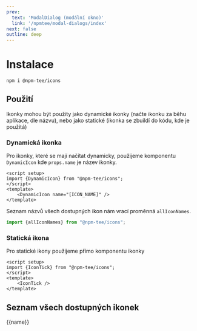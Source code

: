 ```yaml
---
prev:
  text: 'ModalDialog (modální okno)'
  link: '/npmtee/modal-dialogs/index'
next: false
outline: deep
---
```


# Instalace
```
npm i @npm-tee/icons
```
## Použití
Ikonky mohou být použity jako dynamické ikonky (načte ikonku za běhu aplikace, dle názvu), nebo jako statické (ikonka se zbuildí do kódu, kde je použitá)

### Dynamická ikonka
Pro ikonky, které se mají načítat dynamicky, použijeme komponentu `DynamicIcon` kde `props.name` je název ikonky.

```vue{5,5}
<script setup>
import {DynamicIcon} from "@npm-tee/icons";
</script>
<template>
    <DynamicIcon name="[ICON_NAME]" />
</template>
```
Seznam názvů všech dostupných ikon nám vrací proměnná `allIconNames`.

```js
import {allIconNames} from "@npm-tee/icons";
```

### Statická ikona
Pro statické ikony použijeme přímo komponentu ikonky

```vue{5,5}
<script setup>
import {IconTick} from "@npm-tee/icons";
</script>
<template>
    <IconTick />
</template>
```

## Seznam všech dostupných ikonek


<script setup>
import {allIconNames, DynamicIcon} from '@npm-tee/icons';
</script>

<div class="grid grid-cols-[repeat(auto-fit,_minmax(200px,_1fr))] gap-10 mt-4">
    <div v-for="name in allIconNames.sort()" class="text-center">
        <DynamicIcon :name="name" class="w-10 h-10 mx-auto" />
        <div class="mt-3">{{name}}</div>
    </div>
</div>
